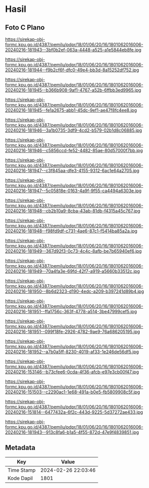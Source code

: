 # Hasil

## Foto C Plano

https://sirekap-obj-formc.kpu.go.id/4387/pemilu/pdpr/18/01/06/20/16/1801062016006-20240216-181943--3bf0b2ef-063a-4448-a525-a1e5844eb8fe.jpg

https://sirekap-obj-formc.kpu.go.id/4387/pemilu/pdpr/18/01/06/20/16/1801062016006-20240216-181944--f9b2cf6f-dfc0-49e4-bb3d-8a15252df752.jpg

https://sirekap-obj-formc.kpu.go.id/4387/pemilu/pdpr/18/01/06/20/16/1801062016006-20240216-181945--b366b908-9af1-4767-a52b-6ffbb3ed9965.jpg

https://sirekap-obj-formc.kpu.go.id/4387/pemilu/pdpr/18/01/06/20/16/1801062016006-20240216-181945--fe1a2675-abb1-45dc-9ef1-ae47f8fc4ee8.jpg

https://sirekap-obj-formc.kpu.go.id/4387/pemilu/pdpr/18/01/06/20/16/1801062016006-20240216-181946--3a1b0735-3df9-4cd2-b579-02b1d8c06885.jpg

https://sirekap-obj-formc.kpu.go.id/4387/pemilu/pdpr/18/01/06/20/16/1801062016006-20240216-181946--c5856ccd-fe52-4482-85ae-80d57000f7bb.jpg

https://sirekap-obj-formc.kpu.go.id/4387/pemilu/pdpr/18/01/06/20/16/1801062016006-20240216-181947--c3f845aa-dfe3-4155-9312-6ac1e64a2705.jpg

https://sirekap-obj-formc.kpu.go.id/4387/pemilu/pdpr/18/01/06/20/16/1801062016006-20240216-181947--5c05818e-0163-4a9f-9f55-ca4494a6303e.jpg

https://sirekap-obj-formc.kpu.go.id/4387/pemilu/pdpr/18/01/06/20/16/1801062016006-20240216-181948--cb2b10a9-8cba-43ab-81db-f4315a45c767.jpg

https://sirekap-obj-formc.kpu.go.id/4387/pemilu/pdpr/18/01/06/20/16/1801062016006-20240216-181948--f98fd9df-c731-4ae6-87c1-f5414ba85a2a.jpg

https://sirekap-obj-formc.kpu.go.id/4387/pemilu/pdpr/18/01/06/20/16/1801062016006-20240216-181949--367d92f3-0c73-4c4c-8afb-be7b65940ef6.jpg

https://sirekap-obj-formc.kpu.go.id/4387/pemilu/pdpr/18/01/06/20/16/1801062016006-20240216-181949--70a4fa3e-69fd-42f7-a919-a5660b33512c.jpg

https://sirekap-obj-formc.kpu.go.id/4387/pemilu/pdpr/18/01/06/20/16/1801062016006-20240216-181950--8b6d2323-d190-4edc-a209-b397241d89b4.jpg

https://sirekap-obj-formc.kpu.go.id/4387/pemilu/pdpr/18/01/06/20/16/1801062016006-20240216-181951--ffa1756c-363f-4778-a514-3be47999cef5.jpg

https://sirekap-obj-formc.kpu.go.id/4387/pemilu/pdpr/18/01/06/20/16/1801062016006-20240216-181951--099f18fe-2926-4782-9ae9-76a686205195.jpg

https://sirekap-obj-formc.kpu.go.id/4387/pemilu/pdpr/18/01/06/20/16/1801062016006-20240216-181952--a7b0a5ff-8230-4019-af33-1e246de56df5.jpg

https://sirekap-obj-formc.kpu.go.id/4387/pemilu/pdpr/18/01/06/20/16/1801062016006-20240216-153146--b73cfee6-0cda-4f36-afcb-e97e3cb00f47.jpg

https://sirekap-obj-formc.kpu.go.id/4387/pemilu/pdpr/18/01/06/20/16/1801062016006-20240216-151503--c2290ac1-1e68-491a-b0e5-fb5809908c5f.jpg

https://sirekap-obj-formc.kpu.go.id/4387/pemilu/pdpr/18/01/06/20/16/1801062016006-20240216-151814--6477432a-6f2c-443d-9225-5d37272ae433.jpg

https://sirekap-obj-formc.kpu.go.id/4387/pemilu/pdpr/18/01/06/20/16/1801062016006-20240216-181943--913c8fa6-b1a5-4f55-872d-47e9f4839851.jpg


## Metadata

| Key        | Value               |
| ---------- | ------------------- |
| Time Stamp | 2024-02-26 22:03:46 |
| Kode Dapil | 1801                |



